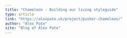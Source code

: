 ```yaml
---
title: "Chameleon - Building our living styleguide"
type: article
link: "https://alexpate.uk/project/pusher-chameleon/"
author: "Alex Pate"
site: "Blog of Alex Pate"
---
```

